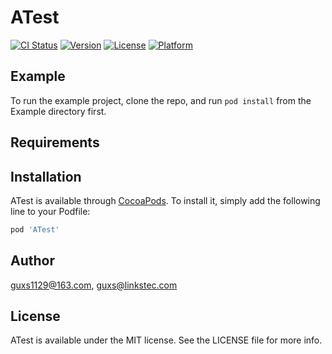# ATest

[![CI Status](https://img.shields.io/travis/guxs1129@163.com/ATest.svg?style=flat)](https://travis-ci.org/guxs1129@163.com/ATest)
[![Version](https://img.shields.io/cocoapods/v/ATest.svg?style=flat)](https://cocoapods.org/pods/ATest)
[![License](https://img.shields.io/cocoapods/l/ATest.svg?style=flat)](https://cocoapods.org/pods/ATest)
[![Platform](https://img.shields.io/cocoapods/p/ATest.svg?style=flat)](https://cocoapods.org/pods/ATest)

## Example

To run the example project, clone the repo, and run `pod install` from the Example directory first.

## Requirements

## Installation

ATest is available through [CocoaPods](https://cocoapods.org). To install
it, simply add the following line to your Podfile:

```ruby
pod 'ATest'
```

## Author

guxs1129@163.com, guxs@linkstec.com

## License

ATest is available under the MIT license. See the LICENSE file for more info.
